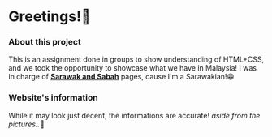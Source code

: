 # Greetings!🍔

### About this project
This is an assignment done in groups to show understanding of HTML+CSS, and we took the opportunity to showcase what we have in Malaysia! I was in charge of <u>**Sarawak and Sabah**</u> pages, cause I'm a Sarawakian!😁<br>

### Website's information
While it may look just decent, the informations are accurate! *aside from the pictures..*😬


